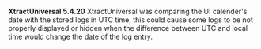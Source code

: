 **XtractUniversal 5.4.20**
XtractUniversal was comparing the UI calender's date with the stored logs in UTC time, this could cause some logs to be not properly displayed or hidden when the difference between UTC and local time would change the date of the log entry.
